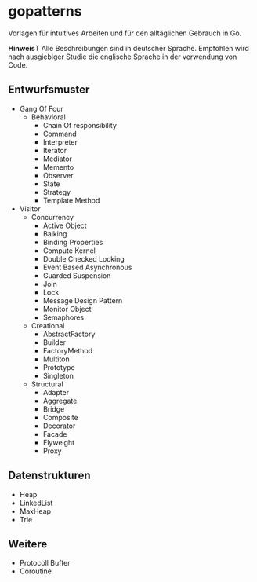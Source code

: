 # gopatterns

Vorlagen für intuitives Arbeiten und für den alltäglichen Gebrauch in Go.

**Hinweis**T
Alle Beschreibungen sind in deutscher Sprache. Empfohlen wird nach ausgiebiger Studie die englische Sprache in der verwendung von Code.

## Entwurfsmuster

* Gang Of Four
  * Behavioral
    * Chain Of responsibility
    * Command
    * Interpreter
    * Iterator
    * Mediator
    * Memento
    * Observer
    * State
    * Strategy
    * Template Method
* Visitor
  * Concurrency
    * Active Object
    * Balking
    * Binding Properties
    * Compute Kernel
    * Double Checked Locking
    * Event Based Asynchronous
    * Guarded Suspension
    * Join
    * Lock
    * Message Design Pattern
    * Monitor Object
    * Semaphores
  * Creational
    * AbstractFactory
    * Builder
    * FactoryMethod
    * Multiton
    * Prototype
    * Singleton
  * Structural
    * Adapter
    * Aggregate
    * Bridge
    * Composite
    * Decorator
    * Facade
    * Flyweight
    * Proxy

## Datenstrukturen

* Heap
* LinkedList
* MaxHeap
* Trie

## Weitere

* Protocoll Buffer
* Coroutine
